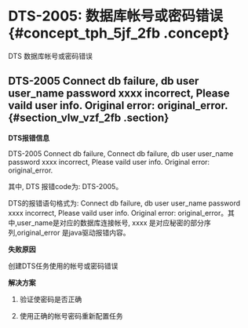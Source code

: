 # DTS-2005: 数据库帐号或密码错误 {#concept_tph_5jf_2fb .concept}

DTS 数据库帐号或密码错误

## DTS-2005 Connect db failure, db user user\_name password xxxx incorrect, Please vaild user info. Original error: original\_error. {#section_vlw_vzf_2fb .section}

**DTS报错信息**

DTS-2005 Connect db failure, Connect db failure, db user user\_name password xxxx incorrect, Please vaild user info. Original error: original\_error.

其中, DTS 报错code为: DTS-2005。

DTS的报错语句格式为: Connect db failure, db user user\_name password xxxx incorrect, Please vaild user info. Original error: original\_error。其中,user\_name是对应的数据库连接帐号, xxxx 是对应秘密的部分序列,original\_error 是java驱动报错内容。

**失败原因**

创建DTS任务使用的帐号或密码错误

**解决方案**

1. 验证使密码是否正确

2. 使用正确的帐号密码重新配置任务

